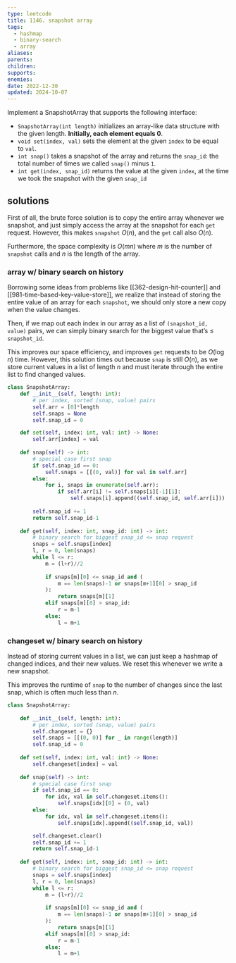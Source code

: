 ```yaml
---
type: leetcode
title: 1146. snapshot array
tags:
  - hashmap
  - binary-search
  - array
aliases: 
parents: 
children: 
supports: 
enemies: 
date: 2022-12-30
updated: 2024-10-07
---
```


Implement a SnapshotArray that supports the following interface:

- `SnapshotArray(int length)` initializes an array-like data structure with the given length. **Initially, each element equals 0**.
- `void set(index, val)` sets the element at the given `index` to be equal to `val`.
- `int snap()` takes a snapshot of the array and returns the `snap_id`: the total number of times we called `snap()` minus `1`.
- `int get(index, snap_id)` returns the value at the given `index`, at the time we took the snapshot with the given `snap_id`

## solutions

First of all, the brute force solution is to copy the entire array whenever we snapshot, and just simply access the array at the snapshot for each `get` request. However, this makes `snapshot` $O(n)$, and the `get` call also $O(n)$.

Furthermore, the space complexity is $O(mn)$ where $m$ is the number of `snapshot` calls and $n$ is the length of the array.

### array w/ binary search on history

Borrowing some ideas from problems like [[362-design-hit-counter]] and [[981-time-based-key-value-store]], we realize that instead of storing the entire value of an array for each `snapshot`, we should only store a new copy when the value changes.

Then, if we map out each index in our array as a list of `(snapshot_id, value)` pairs, we can simply binary search for the biggest value that’s $\le$ `snapshot_id`.

This improves our space efficiency, and improves `get` requests to be $O(\log n)$ time. However, this solution times out because `snap` is still $O(n)$, as we store current values in a list of length $n$ and must iterate through the entire list to find changed values.

```python
class SnapshotArray:
	def __init__(self, length: int):
		# per index, sorted (snap, value) pairs
		self.arr = [0]*length
		self.snaps = None
		self.snap_id = 0

	def set(self, index: int, val: int) -> None:
		self.arr[index] = val
	
	def snap(self) -> int:
		# special case first snap
		if self.snap_id == 0:
			self.snaps = [[(0, val)] for val in self.arr]
		else:
			for i, snaps in enumerate(self.arr):
				if self.arr[i] != self.snaps[i][-1][1]:
					self.snaps[i].append((self.snap_id, self.arr[i]))
	
		self.snap_id += 1
		return self.snap_id-1
	
	def get(self, index: int, snap_id: int) -> int:
		# binary search for biggest snap_id <= snap request
		snaps = self.snaps[index]
		l, r = 0, len(snaps)
		while l <= r:
			m = (l+r)//2
	
			if snaps[m][0] <= snap_id and (
				m == len(snaps)-1 or snaps[m+1][0] > snap_id
			):
				return snaps[m][1]
			elif snaps[m][0] > snap_id:
				r = m-1
			else:
				l = m+1
```

### changeset w/ binary search on history

Instead of storing current values in a list, we can just keep a hashmap of changed indices, and their new values. We reset this whenever we write a new snapshot.

This improves the runtime of `snap` to the number of changes since the last snap, which is often much less than $n$.

```python
class SnapshotArray:
	
	def __init__(self, length: int):
		# per index, sorted (snap, value) pairs
		self.changeset = {}
		self.snaps = [[(0, 0)] for _ in range(length)]
		self.snap_id = 0
	  
	def set(self, index: int, val: int) -> None:
		self.changeset[index] = val
	  
	def snap(self) -> int:
		# special case first snap
		if self.snap_id == 0:
			for idx, val in self.changeset.items():
				self.snaps[idx][0] = (0, val)
		else:
			for idx, val in self.changeset.items():
				self.snaps[idx].append((self.snap_id, val))

		self.changeset.clear()
		self.snap_id += 1
		return self.snap_id-1
	  
	def get(self, index: int, snap_id: int) -> int:
		# binary search for biggest snap_id <= snap request
		snaps = self.snaps[index]
		l, r = 0, len(snaps)
		while l <= r:
			m = (l+r)//2
	
			if snaps[m][0] <= snap_id and (
				m == len(snaps)-1 or snaps[m+1][0] > snap_id
			):
				return snaps[m][1]
			elif snaps[m][0] > snap_id:
				r = m-1
			else:
				l = m+1
```
